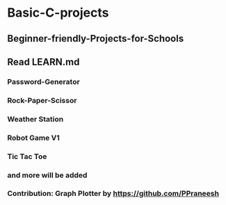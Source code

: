 # Basic-C-projects

## Beginner-friendly-Projects-for-Schools
## Read LEARN.md

### Password-Generator
### Rock-Paper-Scissor
### Weather Station
### Robot Game V1
### Tic Tac Toe
### and more will be added

### Contribution: Graph Plotter by https://github.com/PPraneesh
